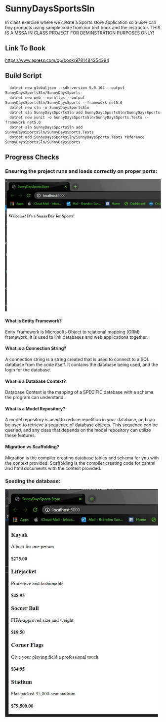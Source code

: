 # SunnyDaysSportsSln
In class exercise where we create a Sports store application so a user can buy products using sample code from our text book and the instructor. THIS IS A MSSA IN CLASS PROJECT FOR DEMINSTRATION PURPOSES ONLY! 

## Link To Book
https://www.apress.com/gp/book/9781484254394

## Build Script

      dotnet new globaljson --sdk-version 5.0.104 --output SunnyDaysSportsSln/SunnyDaysSports
      dotnet new web --no-https --output SunnyDaysSportsSln/SunnyDaysSports --framework net5.0
      dotnet new sln -o SunnyDaysSportsSln
      dotnet sln SunnyDaysSportsSln add SunnyDaysSportsSln/SunnyDaysSports
      dotnet new xunit -o SunnyDaysSportsSln/SunnyDaysSports.Tests --framework net5.0
      dotnet sln SunnyDaysSportsSln add SunnyDaysSportsSln/SunnyDaysSports.Tests 
      dotnet add SunnyDaysSportsSln/SunnyDaysSports.Tests reference SunnyDaysSportsSln/SunnyDaysSports

## Progress Checks

### Ensuring the project runs and loads correctly on proper ports:
![](Images/ProgressCheck1.jpg)

#### What is Entity Framework?
Enity Framework is Microsofts Object to relational mapping (ORM) framework. 
It is used to link databases and web applications together.

#### What is a Connection String?
A connection string is a string created that is used to connect to a SQL database from the code itself.
It contains the database being used, and the login for the database.

#### What is a Database Context?
Database Context is the mapping of a SPECIFIC database with a schema the program can understand.

#### What is a Model Repository?
A model repository is used to reduce repetition in your database, and can be used to retrieve a sequence of database objects.
This sequence can be queried, and any class that depends on the model repository can utilize these features.

#### Migration vs Scaffolding?
Migration is the compiler creating database tables and schema for you with the context provided.
Scaffolding is the compiler creating code for cshtml and html documents with the context provided.

### Seeding the database:
![](Images/ProgressCheck2.jpg)

